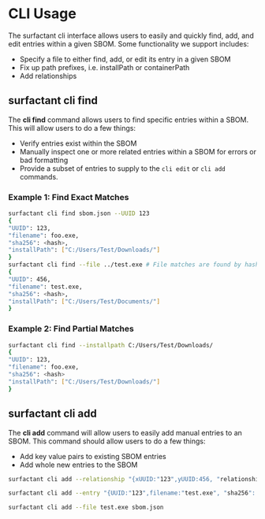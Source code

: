 # CLI Usage
The surfactant cli interface allows users to easily and quickly find, add, and edit entries within a given SBOM.
Some functionality we support includes:
- Specify a file to either find, add, or edit its entry in a given SBOM
- Fix up path prefixes, i.e. installPath or containerPath
- Add relationships

## surfactant cli find
The **cli find** command allows users to find specific entries within a SBOM. This will allow users to do a few things:
- Verify entries exist within the SBOM
- Manually inspect one or more related entries within a SBOM for errors or bad formatting
- Provide a subset of entries to supply to the `cli edit` or `cli add` commands.

### Example 1: Find Exact Matches
```bash
surfactant cli find sbom.json --UUID 123
{
"UUID": 123,
"filename": foo.exe,
"sha256": <hash>,
"installPath": ["C:/Users/Test/Downloads/"]
}
surfactant cli find --file ../test.exe # File matches are found by hash matching, not filename matches.
{
"UUID": 456,
"filename": test.exe,
"sha256": <hash>,
"installPath": ["C:/Users/Test/Documents/"]
}
```
### Example 2: Find Partial Matches
```bash
surfactant cli find --installpath C:/Users/Test/Downloads/
{
"UUID": 123,
"filename": foo.exe,
"sha256": <hash>
"installPath": ["C:/Users/Test/Downloads/"]
}
```

## surfactant cli add
The **cli add** command will allow users to easily add manual entries to an SBOM. This command should allow users to do a few things:
- Add key value pairs to existing SBOM entries
- Add whole new entries to the SBOM

```bash
surfactant cli add --relationship "{xUUID:"123",yUUID:456, "relationship: "Uses"}" sbom.json
```
```bash
surfactant cli add --entry "{UUID:"123",filename:"test.exe", "sha256": "3423csdlkf13048kj"}" sbom.json
```
```bash
surfactant cli add --file test.exe sbom.json
```

